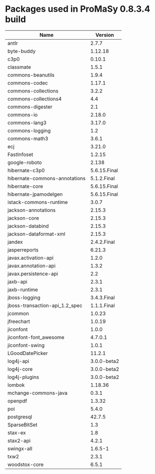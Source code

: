 # Packages used in ProMaSy 0.8.3.4 build

|Name|Version|
|---|---|
|antlr|2.7.7|
|byte-buddy|1.12.18|
|c3p0|0.10.1|
|classmate|1.5.1|
|commons-beanutils|1.9.4|
|commons-codec|1.17.1|
|commons-collections|3.2.2|
|commons-collections4|4.4|
|commons-digester|2.1|
|commons-io|2.18.0|
|commons-lang3|3.17.0|
|commons-logging|1.2|
|commons-math3|3.6.1|
|ecj|3.21.0|
|FastInfoset|1.2.15|
|google-roboto|2.138|
|hibernate-c3p0|5.6.15.Final|
|hibernate-commons-annotations|5.1.2.Final|
|hibernate-core|5.6.15.Final|
|hibernate-jpamodelgen|5.6.15.Final|
|istack-commons-runtime|3.0.7|
|jackson-annotations|2.15.3|
|jackson-core|2.15.3|
|jackson-databind|2.15.3|
|jackson-dataformat-xml|2.15.3|
|jandex|2.4.2.Final|
|jasperreports|6.21.3|
|javax.activation-api|1.2.0|
|javax.annotation-api|1.3.2|
|javax.persistence-api|2.2|
|jaxb-api|2.3.1|
|jaxb-runtime|2.3.1|
|jboss-logging|3.4.3.Final|
|jboss-transaction-api_1.2_spec|1.1.1.Final|
|jcommon|1.0.23|
|jfreechart|1.0.19|
|jiconfont|1.0.0|
|jiconfont-font_awesome|4.7.0.1|
|jiconfont-swing|1.0.1|
|LGoodDatePicker|11.2.1|
|log4j-api|3.0.0-beta2|
|log4j-core|3.0.0-beta2|
|log4j-plugins|3.0.0-beta2|
|lombok|1.18.36|
|mchange-commons-java|0.3.1|
|openpdf|1.3.32|
|poi|5.4.0|
|postgresql|42.7.5|
|SparseBitSet|1.3|
|stax-ex|1.8|
|stax2-api|4.2.1|
|swingx-all|1.6.5-1|
|txw2|2.3.1|
|woodstox-core|6.5.1|
